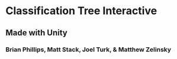 # Classification Tree Interactive
## Made with Unity

### Brian Phillips, Matt Stack, Joel Turk, & Matthew Zelinsky
